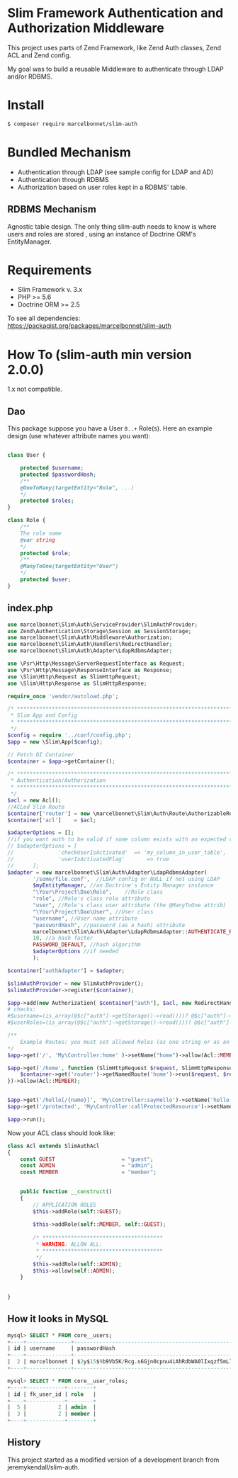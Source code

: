 # Slim Framework Authentication and Authorization Middleware

This project uses parts of Zend Framework, like Zend Auth classes, Zend ACL and  Zend config.

My goal was to build a reusable Middleware to authenticate through LDAP and/or RDBMS.

# Install

```sh
$ composer require marcelbonnet/slim-auth
```

# Bundled Mechanism

- Authentication through LDAP (see sample config for LDAP and AD)
- Authentication through RDBMS
- Authorization based on user roles kept in a RDBMS' table.

## RDBMS Mechanism

Agnostic table design. The only thing slim-auth needs to know is where users and roles are stored , using an instance of Doctrine ORM's EntityManager. 

# Requirements

- Slim Framework v. 3.x
- PHP >= 5.6
- Doctrine ORM >= 2.5

To see all dependencies: https://packagist.org/packages/marcelbonnet/slim-auth

# How To (slim-auth min version 2.0.0)

1.x not compatible.

## Dao

This package suppose you have a User ```0..+``` Role(s). Here an example design (use whatever attribute names you want):

```php

class User {

    protected $username;
    protected $passwordHash;
    /**
    @OneToMany(targetEntity="Role", ...)
    */
    protected $roles;
}

class Role {
    /**
    The role name
    @var string
    */
    protected $role;
    /**
    @ManyToOne(targetEntity="User")
    */
    protected $user;
}
```

## index.php

```php
use marcelbonnet\Slim\Auth\ServiceProvider\SlimAuthProvider;
use Zend\Authentication\Storage\Session as SessionStorage;
use marcelbonnet\Slim\Auth\Middleware\Authorization;
use marcelbonnet\Slim\Auth\Handlers\RedirectHandler;
use marcelbonnet\Slim\Auth\Adapter\LdapRdbmsAdapter;

use \Psr\Http\Message\ServerRequestInterface as Request;
use \Psr\Http\Message\ResponseInterface as Response;
use \Slim\Http\Request as SlimHttpRequest;
use \Slim\Http\Response as SlimHttpResponse;

require_once 'vendor/autoload.php';

/* ****************************************************************************
 * Slim App and Config
 * ****************************************************************************
 */
$config = require '../conf/config.php';
$app = new \Slim\App($config);

// Fetch DI Container
$container = $app->getContainer();

/* ****************************************************************************
 * Authentication/Authorization
 * ****************************************************************************
 */
$acl = new Acl();
//ACLed Slim Route
$container['router'] = new \marcelbonnet\Slim\Auth\Route\AuthorizableRouter(null, $acl);
$container['acl']    = $acl;

$adapterOptions = [];
//if you want auth to be valid if some column exists with an expected value:
// $adapterOptions = [
//              'checkUserIsActivated'  => 'my_column_in_user_table',
//              'userIsActivatedFlag'       => true
//      ];
$adapter = new marcelbonnet\Slim\Auth\Adapter\LdapRdbmsAdapter(
        '/some/file.conf',  //LDAP config or NULL if not using LDAP
        $myEntityManager, //an Doctrine's Entity Manager instance 
        "\Your\Project\Dao\Role",    //Role class
        "role", //Role's class role attribute
        "user", //Role's class user attribute (the @ManyToOne attrib)
        "\Your\Project\Dao\User", //User class
        "username", //User name attribute
        "passwordHash", //password (as a hash) attribute
        marcelbonnet\Slim\Auth\Adapter\LdapRdbmsAdapter::AUTHENTICATE_RDBMS, //auth method: LdapRdbmsAdapter::AUTHENTICATE_RDBMS | LdapRdbmsAdapter::AUTHENTICATE_LDAP 
        10, //a hash factor
        PASSWORD_DEFAULT, //hash algorithm
        $adapterOptions //if needed
        );

$container["authAdapter"] = $adapter;

$slimAuthProvider = new SlimAuthProvider();
$slimAuthProvider->register($container);

$app->add(new Authorization( $container["auth"], $acl, new RedirectHandler("auth/notAuthenticated", "auth/notAuthorized") ));
# checks:
#$username=(is_array(@$c["auth"]->getStorage()->read()))? @$c["auth"]->getStorage()->read()["username"] : @$c["auth"]->getStorage()->read();
#$userRoles=(is_array(@$c["auth"]->getStorage()->read()))? @$c["auth"]->getStorage()->read()["role"] : array();

/**
    Example Routes: you must set allowed Roles (as one string or as an array or string roles) for each route. 
*/
$app->get('/', 'My\Controller:home' )->setName("home")->allow(Acl::MEMBER);

$app->get('/home', function (SlimHttpRequest $request, SlimHttpResponse $response, $args) use($container) {
    $container->get('router')->getNamedRoute('home')->run($request, $response);
})->allow(Acl::MEMBER);


$app->get('/hello[/{name}]', 'My\Controller:sayHello')->setName('hello')->allow([Acl::GUEST, Acl::MEMBER]);
$app->get('/protected', 'My\Controller:callProtectedResource')->setName('protected')->allow(Acl::ADMIN);

$app->run();
```

Now your ACL class should look like:

```php
class Acl extends SlimAuthAcl
{
    const GUEST                     = "guest";
    const ADMIN                     = "admin";
    const MEMBER                    = "member";
    

    public function __construct()
    {
        // APPLICATION ROLES
        $this->addRole(self::GUEST);
        
        $this->addRole(self::MEMBER, self::GUEST);
        
        /* **************************************
         * WARNING: ALLOW ALL:
         * **************************************
         */
        $this->addRole(self::ADMIN);
        $this->allow(self::ADMIN);
    }
    
    
}
```

## How it looks in MySQL

```sql
mysql> SELECT * FROM core__users;
+----+--------------+--------------------------------------------------------------+
| id | username     | passwordHash                                                 |
+----+--------------+--------------------------------------------------------------+
|  2 | marcelbonnet | $2y$15$9b9Vb5K/Rcg.s6Gjn0cpnu4iAhRdbWA0lIxqzf5mLl81WW.qYtXzK |
+----+--------------+--------------------------------------------------------------+

mysql> SELECT * FROM core__user_roles;
+----+------------+--------+
| id | fk_user_id | role   |
+----+------------+--------+
|  5 |          2 | admin  |
|  3 |          2 | member |
+----+------------+--------+
```

## History

This project started as a modified version of a development branch from jeremykendall/slim-auth.
